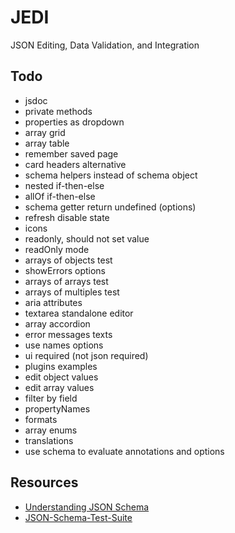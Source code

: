 # JEDI
JSON Editing, Data Validation, and Integration

## Todo

- jsdoc
- private methods
- properties as dropdown
- array grid
- array table
- remember saved page
- card headers alternative
- schema helpers instead of schema object
- nested if-then-else
- allOf if-then-else
- schema getter return undefined (options)
- refresh disable state
- icons
- readonly, should not set value
- readOnly mode
- arrays of objects test
- showErrors options
- arrays of arrays test
- arrays of multiples test
- aria attributes
- textarea standalone editor
- array accordion
- error messages texts
- use names options
- ui required (not json required)
- plugins examples
- edit object values
- edit array values
- filter by field
- propertyNames
- formats
- array enums
- translations
- use schema to evaluate annotations and options

## Resources
* [Understanding JSON Schema](http://json-schema.org/understanding-json-schema/index.html)
* [JSON-Schema-Test-Suite](https://github.com/json-schema-org/JSON-Schema-Test-Suite)
